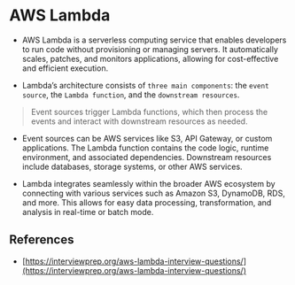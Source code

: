 # AWS Lambda

- AWS Lambda is a serverless computing service that enables developers to run code without provisioning or managing servers. It automatically scales, patches, and monitors applications, allowing for cost-effective and efficient execution.

- Lambda’s architecture consists of `three main components`: the `event source`, the `Lambda function`, and the `downstream resources`.

> Event sources trigger Lambda functions, which then process the events and interact with downstream resources as needed.

- Event sources can be AWS services like S3, API Gateway, or custom applications. The Lambda function contains the code logic, runtime environment, and associated dependencies. Downstream resources include databases, storage systems, or other AWS services.

- Lambda integrates seamlessly within the broader AWS ecosystem by connecting with various services such as Amazon S3, DynamoDB, RDS, and more. This allows for easy data processing, transformation, and analysis in real-time or batch mode.

## References

- [https://interviewprep.org/aws-lambda-interview-questions/](https://interviewprep.org/aws-lambda-interview-questions/)
